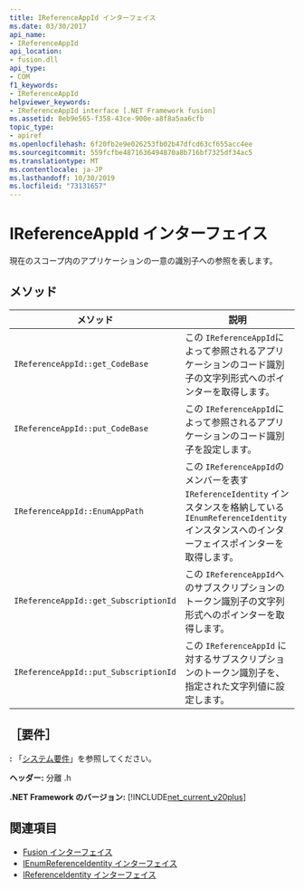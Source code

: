 ```yaml
---
title: IReferenceAppId インターフェイス
ms.date: 03/30/2017
api_name:
- IReferenceAppId
api_location:
- fusion.dll
api_type:
- COM
f1_keywords:
- IReferenceAppId
helpviewer_keywords:
- IReferenceAppId interface [.NET Framework fusion]
ms.assetid: 8eb9e565-f358-43ce-900e-a8f8a5aa6cfb
topic_type:
- apiref
ms.openlocfilehash: 6f20fb2e9e026253fb02b47dfcd63cf655acc4ee
ms.sourcegitcommit: 559fcfbe4871636494870a8b716bf7325df34ac5
ms.translationtype: MT
ms.contentlocale: ja-JP
ms.lasthandoff: 10/30/2019
ms.locfileid: "73131657"
---
```

# <a name="ireferenceappid-interface"></a>IReferenceAppId インターフェイス
現在のスコープ内のアプリケーションの一意の識別子への参照を表します。  
  
## <a name="methods"></a>メソッド  
  
|メソッド|説明|  
|------------|-----------------|  
|`IReferenceAppId::get_CodeBase`|この `IReferenceAppId`によって参照されるアプリケーションのコード識別子の文字列形式へのポインターを取得します。|  
|`IReferenceAppId::put_CodeBase`|この `IReferenceAppId`によって参照されるアプリケーションのコード識別子を設定します。|  
|`IReferenceAppId::EnumAppPath`|この `IReferenceAppId`のメンバーを表す `IReferenceIdentity` インスタンスを格納している `IEnumReferenceIdentity` インスタンスへのインターフェイスポインターを取得します。|  
|`IReferenceAppId::get_SubscriptionId`|この `IReferenceAppId`へのサブスクリプションのトークン識別子の文字列形式へのポインターを取得します。|  
|`IReferenceAppId::put_SubscriptionId`|この `IReferenceAppId` に対するサブスクリプションのトークン識別子を、指定された文字列値に設定します。|  
  
## <a name="requirements"></a>［要件］  
 **:** 「[システム要件](../../get-started/system-requirements.md)」を参照してください。  
  
 **ヘッダー:** 分離 .h  
  
 **.NET Framework のバージョン:** [!INCLUDE[net_current_v20plus](../../../../includes/net-current-v20plus-md.md)]  
  
## <a name="see-also"></a>関連項目

- [Fusion インターフェイス](fusion-interfaces.md)
- [IEnumReferenceIdentity インターフェイス](ienumreferenceidentity-interface.md)
- [IReferenceIdentity インターフェイス](ireferenceidentity-interface.md)
